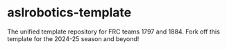 # aslrobotics-template
The unified template repository for FRC teams 1797 and 1884. Fork off this template for the 2024-25 season and beyond!
